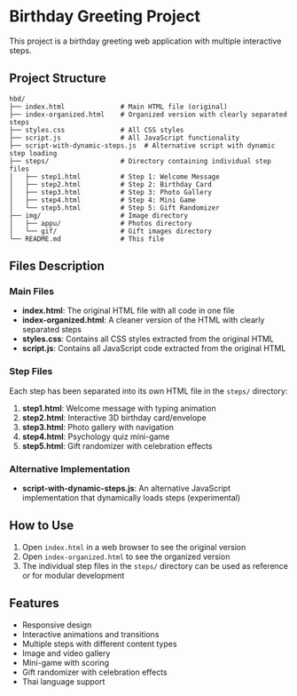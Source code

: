 # Birthday Greeting Project

This project is a birthday greeting web application with multiple interactive steps.

## Project Structure

```
hbd/
├── index.html              # Main HTML file (original)
├── index-organized.html    # Organized version with clearly separated steps
├── styles.css              # All CSS styles
├── script.js               # All JavaScript functionality
├── script-with-dynamic-steps.js  # Alternative script with dynamic step loading
├── steps/                  # Directory containing individual step files
│   ├── step1.html          # Step 1: Welcome Message
│   ├── step2.html          # Step 2: Birthday Card
│   ├── step3.html          # Step 3: Photo Gallery
│   ├── step4.html          # Step 4: Mini Game
│   └── step5.html          # Step 5: Gift Randomizer
├── img/                    # Image directory
│   ├── appu/               # Photos directory
│   └── gif/                # Gift images directory
└── README.md               # This file
```

## Files Description

### Main Files
- **index.html**: The original HTML file with all code in one file
- **index-organized.html**: A cleaner version of the HTML with clearly separated steps
- **styles.css**: Contains all CSS styles extracted from the original HTML
- **script.js**: Contains all JavaScript code extracted from the original HTML

### Step Files
Each step has been separated into its own HTML file in the `steps/` directory:
1. **step1.html**: Welcome message with typing animation
2. **step2.html**: Interactive 3D birthday card/envelope
3. **step3.html**: Photo gallery with navigation
4. **step4.html**: Psychology quiz mini-game
5. **step5.html**: Gift randomizer with celebration effects

### Alternative Implementation
- **script-with-dynamic-steps.js**: An alternative JavaScript implementation that dynamically loads steps (experimental)

## How to Use
1. Open `index.html` in a web browser to see the original version
2. Open `index-organized.html` to see the organized version
3. The individual step files in the `steps/` directory can be used as reference or for modular development

## Features
- Responsive design
- Interactive animations and transitions
- Multiple steps with different content types
- Image and video gallery
- Mini-game with scoring
- Gift randomizer with celebration effects
- Thai language support